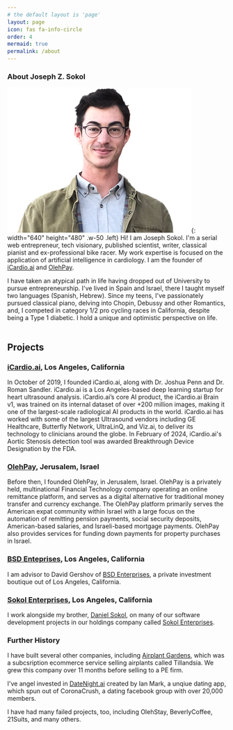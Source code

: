 ```yaml
---
# the default layout is 'page'
layout: page
icon: fas fa-info-circle
order: 4
mermaid: true
permalink: /about
---
```

### About Joseph Z. Sokol

![Desktop View](/assets/wiki_profile.png){: width="640" height="480" .w-50 .left}
Hi! I am Joseph Sokol. I'm a serial web entrepreneur, tech visionary, published scientist, writer, classical pianist and ex-professional bike racer. My work expertise is focused on the application of artificial intelligence in cardiology. I am the founder of [iCardio.ai](https://iCardio.ai) and [OlehPay](https://olehpay.co.il).

I have taken an atypical path in life having dropped out of University to pursue entrepreneurship. I've lived in Spain and Israel, there I taught myself two languages (Spanish, Hebrew). Since my teens, I've passionately pursued classical piano, delving into Chopin, Debussy and other Romantics, and, I competed in category 1/2 pro cycling races in California, despite being a Type 1 diabetic. I hold a unique and optimistic perspective on life. <br><br>

## Projects

### [iCardio.ai](https://icardio.ai), Los Angeles, California

In October of 2019, I founded iCardio.ai, along with Dr. Joshua Penn and Dr. Roman Sandler. iCardio.ai is a Los Angeles-based deep learning startup for heart ultrasound analysis. iCardio.ai’s core AI product, the iCardio.ai Brain v1, was trained on its internal dataset of over +200 million images, making it one of the largest-scale radiological AI products in the world. iCardio.ai has worked with some of the largest Ultrasound vendors including GE Healthcare, Butterfly Network, UltraLinQ, and Viz.ai, to deliver its technology to clinicians around the globe. In February of 2024, iCardio.ai's Aortic Stenosis detection tool was awarded Breakthrough Device Designation by the FDA.

### [OlehPay](https://olehpay.co.il), Jerusalem, Israel

Before then, I founded OlehPay, in Jerusalem, Israel. OlehPay is a privately held, multinational Financial Technology company operating an online remittance platform, and serves as a digital alternative for traditional money transfer and currency exchange. The OlehPay platform primarily serves the American expat community within Israel with a large focus on the automation of remitting pension payments, social security deposits, American-based salaries, and Israeli-based mortgage payments. OlehPay also provides services for funding down payments for property purchases in Israel.

### [BSD Enteprises](https://bsd.enterprises), Los Angeles, California

I am advisor to David Gershov of [BSD Enterprises](https://bsd.enterprises), a private investment boutique out of Los Angeles, California.

### [Sokol Enterprises](https://sokol.enterprises), Los Angeles, California

I work alongside my brother, [Daniel Sokol](https://danielbsokol.engineer), on many of our software development projects in our holdings company called [Sokol Enterprises](https://sokol.enterprises).

### Further History

I have built several other companies, including [Airplant Gardens](https://airplant.garden), which was a subcsription ecommerce service selling airplants called Tillandsia. We grew this company over 11 months before selling to a PE firm.

I've angel invested in [DateNight.ai](https://datenight.ai) created by Ian Mark, a unqiue dating app, which spun out of CoronaCrush, a dating facebook group with over 20,000 members.

I have had many failed projects, too, including OlehStay, BeverlyCoffee, 21Suits, and many others.
